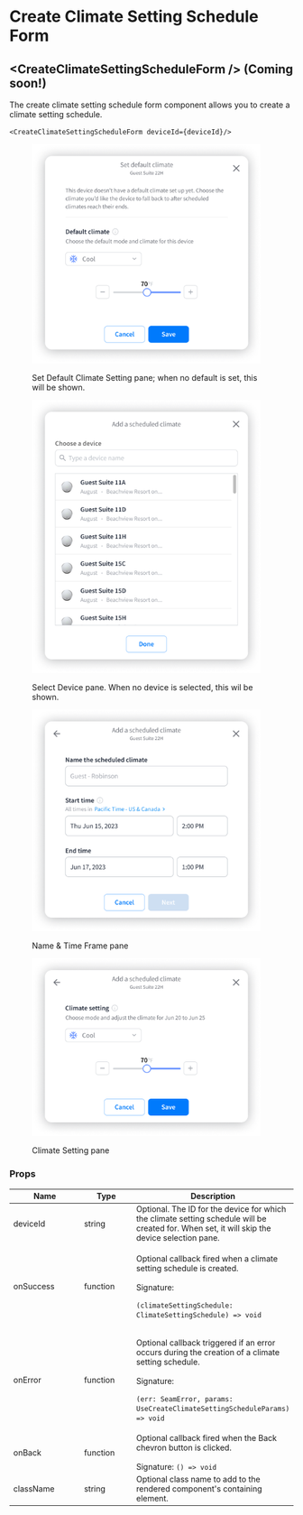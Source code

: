 # Create Climate Setting Schedule Form

## \<CreateClimateSettingScheduleForm /> (Coming soon!)

The create climate setting schedule form component allows you to create a climate setting schedule.

```
<CreateClimateSettingScheduleForm deviceId={deviceId}/>
```

<figure><img src="../../.gitbook/assets/set default.png" alt="" width="406"><figcaption><p>Set Default Climate Setting pane; when no default is set, this will be shown.</p></figcaption></figure>

<figure><img src="../../.gitbook/assets/select device (1).png" alt="" width="406"><figcaption><p>Select Device pane. When no device is selected, this wil be shown.</p></figcaption></figure>

<figure><img src="../../.gitbook/assets/New code 02.png" alt="" width="406"><figcaption><p>Name &#x26; Time Frame pane</p></figcaption></figure>

<figure><img src="../../.gitbook/assets/New code 3 (2).png" alt="" width="406"><figcaption><p>Climate Setting pane</p></figcaption></figure>

### Props

<table><thead><tr><th width="194">Name</th><th width="130.33333333333331">Type</th><th>Description</th></tr></thead><tbody><tr><td>deviceId</td><td>string</td><td>Optional. The ID for the device for which the climate setting schedule will be created for. When set, it will skip the device selection pane.</td></tr><tr><td>onSuccess</td><td>function</td><td><p>Optional callback fired when a climate setting schedule is created.<br><br>Signature:</p><p><code>(climateSettingSchedule: ClimateSettingSchedule) => void</code></p></td></tr><tr><td>onError</td><td>function</td><td><p>Optional callback triggered if an error occurs during the creation of a climate setting schedule.<br><br>Signature:</p><p><code>(err: SeamError, params: UseCreateClimateSettingScheduleParams) => void</code></p></td></tr><tr><td>onBack</td><td>function</td><td>Optional callback fired when the Back chevron button is clicked.<br><br>Signature: <code>() => void</code></td></tr><tr><td>className</td><td>string</td><td>Optional class name to add to the rendered component's containing element.</td></tr></tbody></table>
